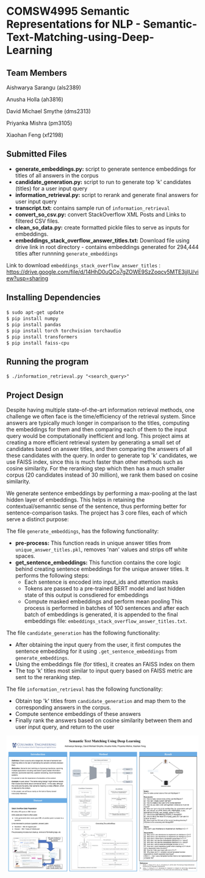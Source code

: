 # COMSW4995 Semantic Representations for NLP - Semantic-Text-Matching-using-Deep-Learning

## Team Members
Aishwarya Sarangu (als2389)

Anusha Holla (ah3816)

David Michael Smythe (dms2313)

Priyanka Mishra (pm3105)

Xiaohan Feng (xf2198)

## Submitted Files
* **generate_embeddings.py:** script to generate sentence embeddings for titles of all answers in the corpus
* **candidate_generation.py:** script to run to generate top 'k' candidates (titles) for a user input query
* **information_retrieval.py:** script to rerank and generate final answers for user input query
* **transcript.txt:** contains sample run of ```information_retrieval```
* **convert_so_csv.py:** convert StackOverflow XML Posts and Links to filtered CSV files.
* **clean_so_data.py:** create formatted pickle files to serve as inputs for embeddings.
* **embeddings_stack_overflow_answer_titles.txt:** Download file using drive link in root directory - contains embeddings generated for 294,444 titles after runnning ```generate_embeddings```


 Link to download ```embeddings_stack_overflow_answer_titles``` : https://drive.google.com/file/d/14HhD0uQCo7gZOWE9SzZoqcv5MTE3jjIU/view?usp=sharing
 
 
## Installing Dependencies

```
$ sudo apt-get update
$ pip install numpy
$ pip install pandas
$ pip install torch torchvision torchaudio
$ pip install transformers
$ pip install faiss-cpu
```

## Running the program

```
$ ./information_retrieval.py "<search_query>"
```

## Project Design
  Despite having multiple state-of-the-art information retrieval methods, one challenge we often face is the time/efficiency of the retrieval system. Since answers are typically much longer in comparison to the titles, computing the embeddings for them and then comparing each of them to the input query would be computationally inefficient and long. This project aims at creating a more efficient retrieval system by generating a small set of candidates based on answer titles, and then comparing the answers of all these candidates with the query. In order to generate top 'k' candidates, we use FAISS index, since this is much faster than other methods such as cosine similarity. For the reranking step which then has a much smaller corpus (20 candidates instead of 30 million), we rank them based on cosine similarity. 
  
We generate sentence embeddings by performing a max-pooling at the last hidden layer of embeddings. This helps in retaining the contextual/semanntic sense of the sentence, thus performing better for sentence-comparison tasks. The project has 3 core files, each of which serve a distinct purpose:
  
  The file ```generate_embeddings```, has the following functionality:
 * **pre-process:** This function reads in unique answer titles from ```unique_answer_titles.pkl```, removes 'nan' values and strips off white spaces.
 * **get_sentence_embeddings:** This function contains the core logic behind creating sentence embeddings for the unique answer titles. It performs the following steps:
    * Each sentence is encoded into input_ids and attention masks
    * Tokens are passed to a pre-trained BERT model and last hidden state of this output is consdiered for embeddings
    * Compute masked embeddings and perform mean pooling
This process is performed in batches of 100 sentences and after each batch of embeddings is generated, it is appended to the final embeddings file: ```embeddings_stack_overflow_answer_titles.txt```.


The file ```candidate_generation``` has the following functionality:
* After obtaining the input query from the user, it first computes the sentence embedding for it using ```.get_sentence_embeddings``` from ```generate_embeddings```.
* Using the embeddings file (for titles), it creates an FAISS index on them
* The top 'k' titles most similar to input query based on FAISS metric are sent to the reranking step.


The file ```information_retrieval``` has the following functionality:
* Obtain top 'k' titles from ```candidate_generation``` and map them to the corresponding answers in the corpus.
* Compute sentence embeddings of these answers
* Finally rank the answers based on cosine similarity between them and user input query, and return to the user

<img src="/Assets/Poster.jpg" alt="Alt text" title="Flow diagram">
